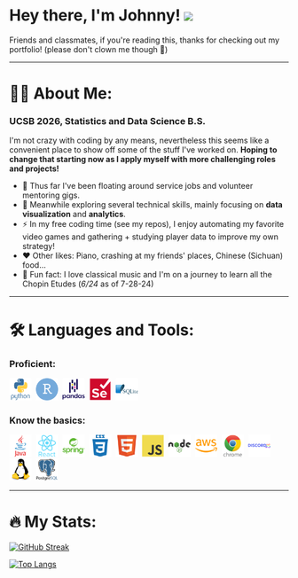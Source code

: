 <h1>
  Hey there, I'm Johnny!
  <img src="https://media.giphy.com/media/hvRJCLFzcasrR4ia7z/giphy.gif" width="30px"/>
</h1>

Friends and classmates, if you're reading this, thanks for checking out my portfolio! (please don't clown me though 🤫) 

---

# 👨‍🦲 About Me:
### UCSB 2026, Statistics and Data Science B.S.
I'm not crazy with coding by any means, nevertheless this seems like a convenient place to show off some of the stuff I've worked on. **Hoping to change that starting now as I apply myself with more challenging roles and projects!**

- 🔭 Thus far I've been floating around service jobs and volunteer mentoring gigs.
- 🌱 Meanwhile exploring several technical skills, mainly focusing on **data visualization** and **analytics**.
- ⚡ In my free coding time (see my repos), I enjoy automating my favorite video games and gathering + studying player data to improve my own strategy!
- ❤️ Other likes: Piano, crashing at my friends' places, Chinese (Sichuan) food...
- 🎹 Fun fact: I love classical music and I'm on a journey to learn all the Chopin Etudes (*6/24* as of 7-28-24)

---

# 🛠️ Languages and Tools:
### Proficient:
<div>
  <img src="https://github.com/devicons/devicon/blob/master/icons/python/python-original-wordmark.svg" title="Python" alt="Python" width="40" height="40"/>&nbsp;
  <img src="https://github.com/devicons/devicon/blob/master/icons/rstudio/rstudio-original.svg" title="RStudio" alt="RStudio" width="40" height="40"/>&nbsp;
  <img src="https://github.com/devicons/devicon/blob/master/icons/pandas/pandas-original-wordmark.svg" title="Pandas" alt="Pandas" width="40" height="40"/>&nbsp;
  <img src="https://github.com/devicons/devicon/blob/master/icons/selenium/selenium-original.svg" title="Selenium" alt="Selenium" width="40" height="40"/>&nbsp;
  <img src="https://github.com/devicons/devicon/blob/master/icons/sqlite/sqlite-original-wordmark.svg" title="SQLite" alt="SQLite" width="40" height="40"/>&nbsp;
</div>


### Know the basics:
<div>
  <img src="https://github.com/devicons/devicon/blob/master/icons/java/java-original-wordmark.svg" title="Java" alt="Java" width="40" height="40"/>&nbsp;
  <img src="https://github.com/devicons/devicon/blob/master/icons/react/react-original-wordmark.svg" title="React" alt="React" width="40" height="40"/>&nbsp;
  <img src="https://github.com/devicons/devicon/blob/master/icons/spring/spring-original-wordmark.svg" title="Spring" alt="Spring" width="40" height="40"/>&nbsp;
  <img src="https://github.com/devicons/devicon/blob/master/icons/css3/css3-plain-wordmark.svg"  title="CSS3" alt="CSS" width="40" height="40"/>&nbsp;
  <img src="https://github.com/devicons/devicon/blob/master/icons/html5/html5-original.svg" title="HTML5" alt="HTML" width="40" height="40"/>&nbsp;
  <img src="https://github.com/devicons/devicon/blob/master/icons/javascript/javascript-original.svg" title="JavaScript" alt="JavaScript" width="40" height="40"/>&nbsp;
  <img src="https://github.com/devicons/devicon/blob/master/icons/nodejs/nodejs-original-wordmark.svg" title="NodeJS" alt="NodeJS" width="40" height="40"/>&nbsp;
  <img src="https://github.com/devicons/devicon/blob/master/icons/amazonwebservices/amazonwebservices-plain-wordmark.svg" title="AWS" alt="AWS" width="40" height="40"/>&nbsp;
  <img src="https://github.com/devicons/devicon/blob/master/icons/chrome/chrome-original-wordmark.svg" title="Chrome" alt="Chrome" width="40" height="40"/>&nbsp;
  <img src="https://github.com/devicons/devicon/blob/master/icons/discordjs/discordjs-original-wordmark.svg" title="DiscordJS" alt="DicsordJS" width="40" height="40"/>&nbsp;
  <img src="https://github.com/devicons/devicon/blob/master/icons/linux/linux-original.svg" title="Linux" alt="Linux" width="40" height="40"/>&nbsp;
  <img src="https://github.com/devicons/devicon/blob/master/icons/postgresql/postgresql-original-wordmark.svg" title="PostgreSQL" alt="PostgreSQL" width="40" height="40"/>&nbsp;
</div>

---

# 🔥 My Stats:

[![GitHub Streak](https://github-readme-streak-stats.herokuapp.com?user=smashthategg)](https://git.io/streak-stats)

[![Top Langs](https://github-readme-stats.vercel.app/api/top-langs/?username=smashthategg&layout=compact&theme=vision-friendly-dark)](https://github.com/smashthategg/github-readme-stats)
